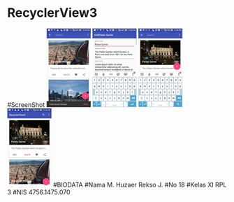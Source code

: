# RecyclerView3
#ScreenShot 
![ScreenShot](https://github.com/HuzaerRekso/RecyclerView3/blob/master/Gambar1.jpg "")
![ScreenShot](https://github.com/HuzaerRekso/RecyclerView3/blob/master/Gambar2.jpg "")
![ScreenShot](https://github.com/HuzaerRekso/RecyclerView3/blob/master/Gambar3.jpg "")
![ScreenShot](https://github.com/HuzaerRekso/RecyclerView3/blob/master/Gambar4.jpg "")
#BIODATA
#Nama
M. Huzaer Rekso J.
#No
18
#Kelas
XI RPL 3
#NIS
4756.1475.070
